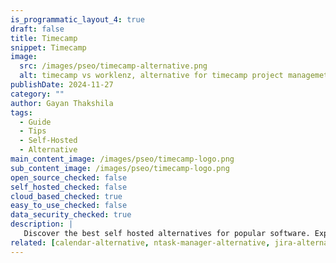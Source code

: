 ```yaml
---
is_programmatic_layout_4: true
draft: false
title: Timecamp
snippet: Timecamp
image:
  src: /images/pseo/timecamp-alternative.png
  alt: timecamp vs worklenz, alternative for timecamp project managemet tool, task management, resource management, productivity, self-hosted
publishDate: 2024-11-27
category: ""
author: Gayan Thakshila
tags:
  - Guide
  - Tips
  - Self-Hosted
  - Alternative
main_content_image: /images/pseo/timecamp-logo.png
sub_content_image: /images/pseo/timecamp-logo.png
open_source_checked: false
self_hosted_checked: false
cloud_based_checked: true
easy_to_use_checked: false
data_security_checked: true
description: |
   Discover the best self hosted alternatives for popular software. Explore our comprehensive guides and find the perfect solution for your needs today.
related: [calendar-alternative, ntask-manager-alternative, jira-alternative, mondaycom-alternative]
---
```

